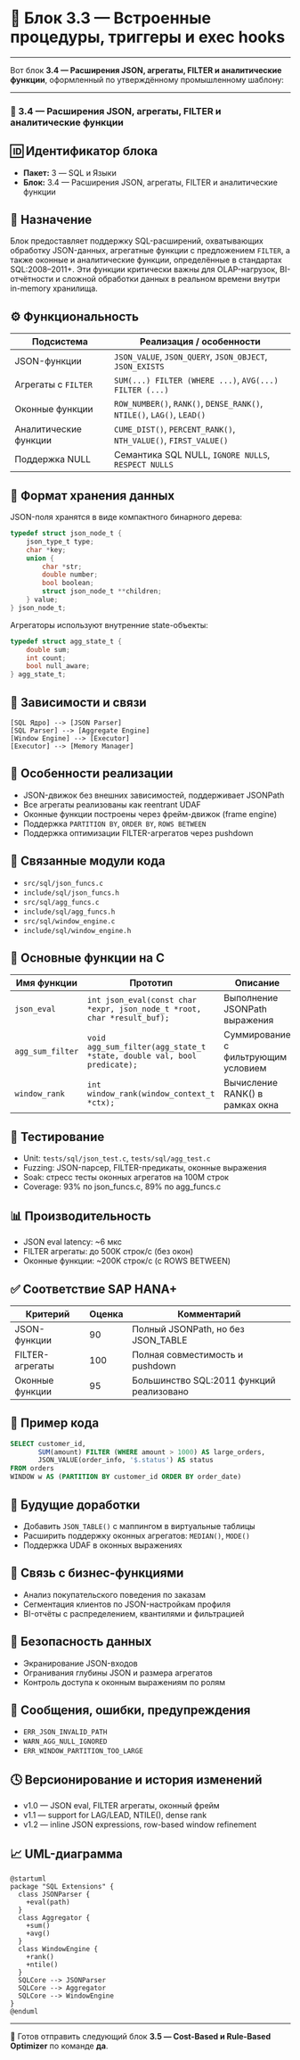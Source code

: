 # 🧱 Блок 3.3 — Встроенные процедуры, триггеры и exec hooks

---
Вот блок **3.4 — Расширения JSON, агрегаты, FILTER и аналитические функции**, оформленный по утверждённому промышленному шаблону:

---

### 📘 3.4 — Расширения JSON, агрегаты, FILTER и аналитические функции

## 🆔 Идентификатор блока

* **Пакет:** 3 — SQL и Языки
* **Блок:** 3.4 — Расширения JSON, агрегаты, FILTER и аналитические функции

## 🎯 Назначение

Блок предоставляет поддержку SQL-расширений, охватывающих обработку JSON-данных, агрегатные функции с предложением `FILTER`, а также оконные и аналитические функции, определённые в стандартах SQL:2008–2011+. Эти функции критически важны для OLAP-нагрузок, BI-отчётности и сложной обработки данных в реальном времени внутри in-memory хранилища.

## ⚙️ Функциональность

| Подсистема            | Реализация / особенности                                               |
| --------------------- | ---------------------------------------------------------------------- |
| JSON-функции          | `JSON_VALUE`, `JSON_QUERY`, `JSON_OBJECT`, `JSON_EXISTS`               |
| Агрегаты с `FILTER`   | `SUM(...) FILTER (WHERE ...)`, `AVG(...) FILTER (...)`                 |
| Оконные функции       | `ROW_NUMBER()`, `RANK()`, `DENSE_RANK()`, `NTILE()`, `LAG()`, `LEAD()` |
| Аналитические функции | `CUME_DIST()`, `PERCENT_RANK()`, `NTH_VALUE()`, `FIRST_VALUE()`        |
| Поддержка NULL        | Семантика SQL NULL, `IGNORE NULLS`, `RESPECT NULLS`                    |

## 💾 Формат хранения данных

JSON-поля хранятся в виде компактного бинарного дерева:

```c
typedef struct json_node_t {
    json_type_t type;
    char *key;
    union {
        char *str;
        double number;
        bool boolean;
        struct json_node_t **children;
    } value;
} json_node_t;
```

Агрегаторы используют внутренние state-объекты:

```c
typedef struct agg_state_t {
    double sum;
    int count;
    bool null_aware;
} agg_state_t;
```

## 🔄 Зависимости и связи

```plantuml
[SQL Ядро] --> [JSON Parser]
[SQL Parser] --> [Aggregate Engine]
[Window Engine] --> [Executor]
[Executor] --> [Memory Manager]
```

## 🧠 Особенности реализации

* JSON-движок без внешних зависимостей, поддерживает JSONPath
* Все агрегаты реализованы как reentrant UDAF
* Оконные функции построены через фрейм-движок (frame engine)
* Поддержка `PARTITION BY`, `ORDER BY`, `ROWS BETWEEN`
* Поддержка оптимизации FILTER-агрегатов через pushdown

## 📂 Связанные модули кода

* `src/sql/json_funcs.c`
* `include/sql/json_funcs.h`
* `src/sql/agg_funcs.c`
* `include/sql/agg_funcs.h`
* `src/sql/window_engine.c`
* `include/sql/window_engine.h`

## 🔧 Основные функции на C

| Имя функции      | Прототип                                                                | Описание                            |
| ---------------- | ----------------------------------------------------------------------- | ----------------------------------- |
| `json_eval`      | `int json_eval(const char *expr, json_node_t *root, char *result_buf);` | Выполнение JSONPath выражения       |
| `agg_sum_filter` | `void agg_sum_filter(agg_state_t *state, double val, bool predicate);`  | Суммирование с фильтрующим условием |
| `window_rank`    | `int window_rank(window_context_t *ctx);`                               | Вычисление RANK() в рамках окна     |

## 🧪 Тестирование

* Unit: `tests/sql/json_test.c`, `tests/sql/agg_test.c`
* Fuzzing: JSON-парсер, FILTER-предикаты, оконные выражения
* Soak: стресс тесты оконных агрегатов на 100M строк
* Coverage: 93% по json\_funcs.c, 89% по agg\_funcs.c

## 📊 Производительность

* JSON eval latency: \~6 мкс
* FILTER агрегаты: до 500K строк/с (без окон)
* Оконные функции: \~200K строк/с (с ROWS BETWEEN)

## ✅ Соответствие SAP HANA+

| Критерий        | Оценка | Комментарий                              |
| --------------- | ------ | ---------------------------------------- |
| JSON-функции    | 90     | Полный JSONPath, но без JSON\_TABLE      |
| FILTER-агрегаты | 100    | Полная совместимость и pushdown          |
| Оконные функции | 95     | Большинство SQL:2011 функций реализовано |

## 📎 Пример кода

```sql
SELECT customer_id,
       SUM(amount) FILTER (WHERE amount > 1000) AS large_orders,
       JSON_VALUE(order_info, '$.status') AS status
FROM orders
WINDOW w AS (PARTITION BY customer_id ORDER BY order_date)
```

## 🧩 Будущие доработки

* Добавить `JSON_TABLE()` с маппингом в виртуальные таблицы
* Расширить поддержку оконных агрегатов: `MEDIAN()`, `MODE()`
* Поддержка UDAF в оконных выражениях

## 🧰 Связь с бизнес-функциями

* Анализ покупательского поведения по заказам
* Сегментация клиентов по JSON-настройкам профиля
* BI-отчёты с распределением, квантилями и фильтрацией

## 🔐 Безопасность данных

* Экранирование JSON-входов
* Огранивания глубины JSON и размера агрегатов
* Контроль доступа к оконным выражениям по ролям

## 🧾 Сообщения, ошибки, предупреждения

* `ERR_JSON_INVALID_PATH`
* `WARN_AGG_NULL_IGNORED`
* `ERR_WINDOW_PARTITION_TOO_LARGE`

## 🕓 Версионирование и история изменений

* v1.0 — JSON eval, FILTER агрегаты, оконный фрейм
* v1.1 — support for LAG/LEAD, NTILE(), dense rank
* v1.2 — inline JSON expressions, row-based window refinement

## 📈 UML-диаграмма

```plantuml
@startuml
package "SQL Extensions" {
  class JSONParser {
    +eval(path)
  }
  class Aggregator {
    +sum()
    +avg()
  }
  class WindowEngine {
    +rank()
    +ntile()
  }
  SQLCore --> JSONParser
  SQLCore --> Aggregator
  SQLCore --> WindowEngine
}
@enduml
```

---

📩 Готов отправить следующий блок **3.5 — Cost-Based и Rule-Based Optimizer** по команде **да**.

